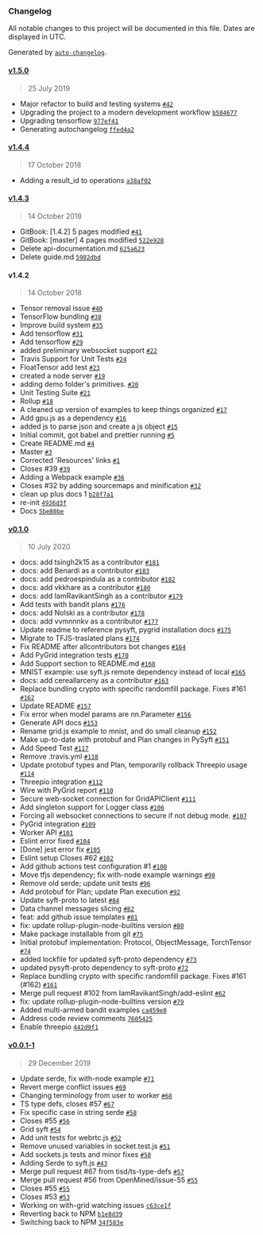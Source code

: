 ### Changelog

All notable changes to this project will be documented in this file. Dates are displayed in UTC.

Generated by [`auto-changelog`](https://github.com/CookPete/auto-changelog).

#### [v1.5.0](https://github.com/OpenMined/syft.js/compare/v1.4.4...v1.5.0)

> 25 July 2019

- Major refactor to build and testing systems [`#42`](https://github.com/OpenMined/syft.js/pull/42)
- Upgrading the project to a modern development workflow [`b584677`](https://github.com/OpenMined/syft.js/commit/b584677fe1530e8114463f577dc4e5e0e51432f5)
- Upgrading tensorflow [`977ef41`](https://github.com/OpenMined/syft.js/commit/977ef41c929d1bbb9dab5f956c497d128b7d0ff7)
- Generating autochangelog [`ffed4a2`](https://github.com/OpenMined/syft.js/commit/ffed4a2dcc1647d37ef2f3acc9734592db835b09)

#### [v1.4.4](https://github.com/OpenMined/syft.js/compare/v1.4.3...v1.4.4)

> 17 October 2018

- Adding a result_id to operations [`a38af02`](https://github.com/OpenMined/syft.js/commit/a38af02a9b3897ef2172296a1755bf1e2a2626e0)

#### [v1.4.3](https://github.com/OpenMined/syft.js/compare/v1.4.2...v1.4.3)

> 14 October 2018

- GitBook: [1.4.2] 5 pages modified [`#41`](https://github.com/OpenMined/syft.js/pull/41)
- GitBook: [master] 4 pages modified [`522e928`](https://github.com/OpenMined/syft.js/commit/522e9282d8df5f65aaee7dc4dafe3d28c15f10fd)
- Delete api-documentation.md [`625a623`](https://github.com/OpenMined/syft.js/commit/625a6232edcc81cd5acbc1e4cce3f569fcff3152)
- Delete guide.md [`5982dbd`](https://github.com/OpenMined/syft.js/commit/5982dbde60aebe2afac6b263cfdfea1973bde4e5)

#### v1.4.2

> 14 October 2018

- Tensor removal issue [`#40`](https://github.com/OpenMined/syft.js/pull/40)
- TensorFlow bundling [`#38`](https://github.com/OpenMined/syft.js/pull/38)
- Improve build system [`#35`](https://github.com/OpenMined/syft.js/pull/35)
- Add tensorflow [`#31`](https://github.com/OpenMined/syft.js/pull/31)
- Add tensorflow [`#29`](https://github.com/OpenMined/syft.js/pull/29)
- added preliminary websocket support [`#22`](https://github.com/OpenMined/syft.js/pull/22)
- Travis Support for Unit Tests [`#24`](https://github.com/OpenMined/syft.js/pull/24)
- FloatTensor add test [`#23`](https://github.com/OpenMined/syft.js/pull/23)
- created a node server [`#19`](https://github.com/OpenMined/syft.js/pull/19)
- adding demo folder's primitives. [`#20`](https://github.com/OpenMined/syft.js/pull/20)
- Unit Testing Suite [`#21`](https://github.com/OpenMined/syft.js/pull/21)
- Rollup [`#18`](https://github.com/OpenMined/syft.js/pull/18)
- A cleaned up version of examples to keep things organized [`#17`](https://github.com/OpenMined/syft.js/pull/17)
- Add gpu.js as a dependency [`#16`](https://github.com/OpenMined/syft.js/pull/16)
- added js to parse json and create a js object [`#15`](https://github.com/OpenMined/syft.js/pull/15)
- Initial commit, got babel and prettier running [`#5`](https://github.com/OpenMined/syft.js/pull/5)
- Create README.md [`#4`](https://github.com/OpenMined/syft.js/pull/4)
- Master [`#3`](https://github.com/OpenMined/syft.js/pull/3)
- Corrected 'Resources' links [`#1`](https://github.com/OpenMined/syft.js/pull/1)
- Closes #39 [`#39`](https://github.com/OpenMined/syft.js/issues/39)
- Adding a Webpack example [`#36`](https://github.com/OpenMined/syft.js/issues/36)
- Closes #32 by adding sourcemaps and minification [`#32`](https://github.com/OpenMined/syft.js/issues/32)
- clean up plus docs 1 [`b28f7a1`](https://github.com/OpenMined/syft.js/commit/b28f7a15a051ae6c15ccf523e6df8bb0fcbbd0ae)
- re-init [`4936d3f`](https://github.com/OpenMined/syft.js/commit/4936d3ffd2a01da2432f758723df72a9853a7f33)
- Docs [`5be80be`](https://github.com/OpenMined/syft.js/commit/5be80be0c45b79a45990f53f1b2bbd12ad7e2f49)

#### [v0.1.0](https://github.com/OpenMined/syft.js/compare/v0.0.1-1...v0.1.0)

> 10 July 2020

- docs: add tsingh2k15 as a contributor [`#181`](https://github.com/OpenMined/syft.js/pull/181)
- docs: add Benardi as a contributor [`#183`](https://github.com/OpenMined/syft.js/pull/183)
- docs: add pedroespindula as a contributor [`#182`](https://github.com/OpenMined/syft.js/pull/182)
- docs: add vkkhare as a contributor [`#180`](https://github.com/OpenMined/syft.js/pull/180)
- docs: add IamRavikantSingh as a contributor [`#179`](https://github.com/OpenMined/syft.js/pull/179)
- Add tests with bandit plans [`#176`](https://github.com/OpenMined/syft.js/pull/176)
- docs: add Nolski as a contributor [`#178`](https://github.com/OpenMined/syft.js/pull/178)
- docs: add vvmnnnkv as a contributor [`#177`](https://github.com/OpenMined/syft.js/pull/177)
- Update readme to reference pysyft, pygrid installation docs [`#175`](https://github.com/OpenMined/syft.js/pull/175)
- Migrate to TFJS-traslated plans [`#174`](https://github.com/OpenMined/syft.js/pull/174)
- Fix README after allcontributors bot changes [`#164`](https://github.com/OpenMined/syft.js/pull/164)
- Add PyGrid integration tests [`#170`](https://github.com/OpenMined/syft.js/pull/170)
- Add Support section to README.md [`#168`](https://github.com/OpenMined/syft.js/pull/168)
- MNIST example: use syft.js remote dependency instead of local [`#165`](https://github.com/OpenMined/syft.js/pull/165)
- docs: add cereallarceny as a contributor [`#163`](https://github.com/OpenMined/syft.js/pull/163)
- Replace bundling crypto with specific randomfill package. Fixes #161 [`#162`](https://github.com/OpenMined/syft.js/pull/162)
- Update README [`#157`](https://github.com/OpenMined/syft.js/pull/157)
- Fix error when model params are nn.Parameter [`#156`](https://github.com/OpenMined/syft.js/pull/156)
- Generate API docs [`#153`](https://github.com/OpenMined/syft.js/pull/153)
- Rename grid.js example to mnist, and do small cleanup [`#152`](https://github.com/OpenMined/syft.js/pull/152)
- Make up-to-date with protobuf and Plan changes in PySyft [`#151`](https://github.com/OpenMined/syft.js/pull/151)
- Add Speed Test [`#117`](https://github.com/OpenMined/syft.js/pull/117)
- Remove .travis.yml [`#118`](https://github.com/OpenMined/syft.js/pull/118)
- Update protobuf types and Plan, temporarily rollback Threepio usage [`#114`](https://github.com/OpenMined/syft.js/pull/114)
- Threepio integration [`#112`](https://github.com/OpenMined/syft.js/pull/112)
- Wire with PyGrid report [`#110`](https://github.com/OpenMined/syft.js/pull/110)
- Secure web-socket connection for GridAPIClient [`#111`](https://github.com/OpenMined/syft.js/pull/111)
- Add singleton support for Logger class [`#106`](https://github.com/OpenMined/syft.js/pull/106)
- Forcing all websocket connections to secure if not debug mode. [`#107`](https://github.com/OpenMined/syft.js/pull/107)
- PyGrid integration [`#109`](https://github.com/OpenMined/syft.js/pull/109)
- Worker API [`#101`](https://github.com/OpenMined/syft.js/pull/101)
- Eslint error fixed [`#104`](https://github.com/OpenMined/syft.js/pull/104)
- [Done] jest error fix [`#105`](https://github.com/OpenMined/syft.js/pull/105)
- Eslint setup Closes #62 [`#102`](https://github.com/OpenMined/syft.js/pull/102)
- Add github actions test configuration #1 [`#100`](https://github.com/OpenMined/syft.js/pull/100)
- Move tfjs dependency; fix with-node example warnings [`#98`](https://github.com/OpenMined/syft.js/pull/98)
- Remove old serde; update unit tests [`#96`](https://github.com/OpenMined/syft.js/pull/96)
- Add protobuf for Plan; update Plan execution [`#92`](https://github.com/OpenMined/syft.js/pull/92)
- Update syft-proto to latest [`#84`](https://github.com/OpenMined/syft.js/pull/84)
- Data channel messages slicing [`#82`](https://github.com/OpenMined/syft.js/pull/82)
- feat: add github issue templates [`#81`](https://github.com/OpenMined/syft.js/pull/81)
- fix: update rollup-plugin-node-builtins version [`#80`](https://github.com/OpenMined/syft.js/pull/80)
- Make package installable from git [`#75`](https://github.com/OpenMined/syft.js/pull/75)
- Initial protobuf implementation: Protocol, ObjectMessage, TorchTensor [`#74`](https://github.com/OpenMined/syft.js/pull/74)
- added lockfile for updated syft-proto dependency [`#73`](https://github.com/OpenMined/syft.js/pull/73)
- updated pysyft-proto dependency to syft-proto [`#72`](https://github.com/OpenMined/syft.js/pull/72)
- Replace bundling crypto with specific randomfill package. Fixes #161 (#162) [`#161`](https://github.com/OpenMined/syft.js/issues/161)
- Merge pull request #102 from IamRavikantSingh/add-eslint [`#62`](https://github.com/OpenMined/syft.js/issues/62)
- fix: update rollup-plugin-node-builtins version [`#79`](https://github.com/OpenMined/syft.js/issues/79)
- Added multi-armed bandit examples [`ca459e0`](https://github.com/OpenMined/syft.js/commit/ca459e0e9daf222a14c8ed3b841002ab2de44358)
- Address code review comments [`7605425`](https://github.com/OpenMined/syft.js/commit/7605425dec2effc3df26af7b262bef8a4e73f799)
- Enable threepio [`442d9f1`](https://github.com/OpenMined/syft.js/commit/442d9f177eadc3c9e4fc7e691ec27b4e0b14397d)

#### [v0.0.1-1](https://github.com/OpenMined/syft.js/compare/v1.5.0...v0.0.1-1)

> 29 December 2019

- Update serde, fix with-node example [`#71`](https://github.com/OpenMined/syft.js/pull/71)
- Revert merge conflict issues [`#69`](https://github.com/OpenMined/syft.js/pull/69)
- Changing terminology from user to worker [`#68`](https://github.com/OpenMined/syft.js/pull/68)
- TS type defs, closes #57 [`#67`](https://github.com/OpenMined/syft.js/pull/67)
- Fix specific case in string serde [`#58`](https://github.com/OpenMined/syft.js/pull/58)
- Closes #55 [`#56`](https://github.com/OpenMined/syft.js/pull/56)
- Grid syft [`#54`](https://github.com/OpenMined/syft.js/pull/54)
- Add unit tests for webrtc.js [`#52`](https://github.com/OpenMined/syft.js/pull/52)
- Remove unused variables in socket.test.js [`#51`](https://github.com/OpenMined/syft.js/pull/51)
- Add sockets.js tests and minor fixes [`#50`](https://github.com/OpenMined/syft.js/pull/50)
- Adding Serde to syft.js [`#43`](https://github.com/OpenMined/syft.js/pull/43)
- Merge pull request #67 from tisd/ts-type-defs [`#57`](https://github.com/OpenMined/syft.js/issues/57)
- Merge pull request #56 from OpenMined/issue-55 [`#55`](https://github.com/OpenMined/syft.js/issues/55)
- Closes #55 [`#55`](https://github.com/OpenMined/syft.js/issues/55)
- Closes #53 [`#53`](https://github.com/OpenMined/syft.js/issues/53)
- Working on with-grid watching issues [`c63ce1f`](https://github.com/OpenMined/syft.js/commit/c63ce1f8ff4c5eafe2c2862e359f6f3ad1164237)
- Reverting back to NPM [`b1e8d39`](https://github.com/OpenMined/syft.js/commit/b1e8d390a851a21e4ec4d59ae80b3914f59915b9)
- Switching back to NPM [`34f583e`](https://github.com/OpenMined/syft.js/commit/34f583e4ddc3cd46e61e34849bacc34bc5176a03)

